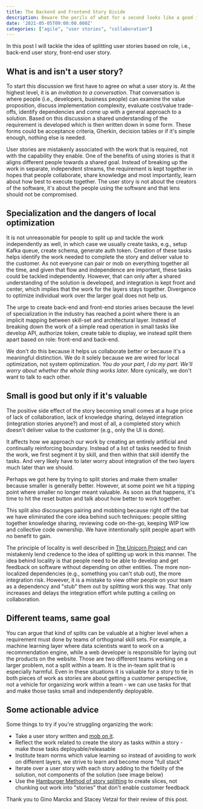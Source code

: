```yaml
---
title: The Backend and Frontend Story Divide
description: Beware the perils of what for a second looks like a good idea.
date: '2021-05-05T09:00:00.000Z'
categories: ["agile", "user stories", "collaboration"]
---
```


In this post I will tackle the idea of splitting user stories based on role, i.e., back-end user story, front-end user story.

## What is and isn't a user story?

To start this discussion we first have to agree on what a user story is. At the highest level, it is an _invitation to a conversation_. That conversation is where people (i.e., developers, business people) can examine the value proposition, discuss implementation complexity, evaluate cost/value trade-offs, identify dependencies and come up with a general approach to a solution. Based on this discussion a shared understanding of the requirement is developed which is then written down in some form. These forms could be acceptance criteria, Gherkin, decision tables or if it's simple enough, nothing else is needed.

User stories are mistakenly associated with the work that is required, not with the capability they enable. One of the benefits of using stories is that it aligns different people towards a shared goal. Instead of breaking up the work in separate, independent streams, the requirement is kept together in  hopes that people collaborate, share knowledge and most importantly, learn about how best to execute together. The user story is not about the creators of the software, it's about the people using the software and that lens should not be compromised.

## Specialization and the dangers of local optimization

It is not unreasonable for people to split up and tackle the work independently as well, in which case we usually create tasks, e.g., setup Kafka queue, create schema, generate auth token. Creation of these tasks helps identify the work needed to complete the story and deliver value to the customer. As not everyone can pair or mob on everything together all the time, and given that flow and independence are important, these tasks could be tackled independently. However, that can only after a shared understanding of the solution is developed, and integration is kept front and center, which implies that the work for the layers stays together. Divergence to optimize individual work over the larger goal does not help us.

The urge to create back-end and front-end stories arises because the level of specialization in the industry has reached a point where there is an implicit mapping between skill-set and architectural layer. Instead of breaking down the work of a simple read operation in small tasks like develop API, authorize token, create table to display, we instead split them apart based on role: front-end and back-end.

We don't do this because it helps us collaborate better or because it's a meaningful distinction. We do it solely because we are wired for local optimization, not system optimization. _You do your part, I do my part. We'll worry about whether the whole thing works later._ More cynically, we don't want to talk to each other.

## Small is good but only if it's valuable

The positive side effect of the story becoming small comes at a huge price of lack of collaboration, lack of knowledge sharing, delayed integration (integration stories anyone?) and most of all, a completed story which doesn't deliver value to the customer (e.g., only the UI is done).

It affects how we approach our work by creating an entirely artificial and continually reinforcing boundary. Instead of a list of tasks needed to finish the work, we first segment it by skill, and then within that skill identify the tasks. And very likely have to later worry about integration of the two layers much later than we should.

Perhaps we got here by trying to split stories and make them smaller because smaller is generally better. However, at some point we hit a tipping point where smaller no longer meant valuable. As soon as that happens, it's time to hit the reset button and talk about how better to work together.

This split also discourages pairing and mobbing because right off the bat we have eliminated the core idea behind such techniques: people sitting together knowledge sharing, reviewing code on-the-go, keeping WIP low and collective code ownership. We have intentionally split people apart with no benefit to gain.

The principle of locality is well described in [The Unicorn Project](https://www.goodreads.com/book/show/44333183-the-unicorn-project) and can mistakenly lend credence to the idea of splitting up work in this manner. The idea behind locality is that people need to be able to develop and get feedback on software without depending on other entities. The more non-localized dependencies (e.g., something you can't stub out), the more integration risk. However, it is a mistake to view other people on your team as a dependency and "stub" them out by splitting work this way. That only increases and delays the integration effort while putting a ceiling on collaboration.

## Different teams, same goal

You can argue that kind of splits can be valuable at a higher level when a requirement must done by teams of orthogonal skill sets. For example, a machine learning layer where data scientists want to work on a recommendation engine, while a web developer is responsible for laying out the products on the website. Those are two different teams working on a larger problem, not a split within a team. It is the in-team split that is especially harmful. Even in these situations it is valuable for a story to tie in both pieces of work as stories are about getting a customer perspective, not a vehicle for organizing work within a team - we can use tasks for that and make those tasks small and independently deployable.

## Some actionable advice

Some things to try if you're struggling organizing the work:

- Take a user story written and [mob on it](https://medium.com/comparethemarket/i-did-mob-programming-every-day-for-5-months-heres-what-i-learnt-b586fb8b67c).
- Reflect the work related to create the story as tasks within a story - make those tasks deployable/releasable
- Institute team norms which value learning so instead of avoiding to work on different layers, we strive to learn and become more "full stack"
- Iterate over a user story with each story adding to the fidelity of the solution, not components of the solution (see image below)
- Use the [Hamburger Method of story splitting](https://gojko.net/2012/01/23/splitting-user-stories-the-hamburger-method/) to create slices, not chunking out work into "stories" that don't enable customer feedback

Thank you to Gino Marckx and Stacey Vetzal for their review of this post.